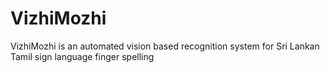 # VizhiMozhi
VizhiMozhi is an automated vision based recognition system for Sri Lankan Tamil sign language finger spelling
